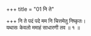 +++
title = "01 नि ते"

+++
नि ते पदं पदे मम नि चित्तमेतु निष्कृतः।  
यथासः केवलो ममाहं साधारणी तव ॥ १ ॥